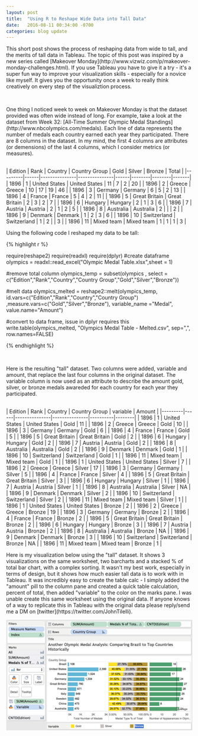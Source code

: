 ```yaml
---
layout: post
title:  "Using R to Reshape Wide Data into Tall Data"
date:   2016-08-11 00:34:00 -0700
categories: blog update
---
```

<p>
This short post shows the process of reshaping data from wide to tall, and the merits of tall data in Tableau. The topic of this post was inspired by a new series called [Makeover Monday](http://www.vizwiz.com/p/makeover-monday-challenges.html). If you use Tableau you have to give it a try - it's a super fun way to improve your visualization skills - especially for a novice like myself. It gives you the opportunity once a week to really think creatively on every step of the visualiztion process.
</p>
<br>
<p>
One thing I noticed week to week on Makeover Monday is that the dataset provided was often wide instead of long. For example, take a look at the dataset from Week 32:  [All-Time Summer Olympic Medal Standings](http://www.nbcolympics.com/medals). Each line of data represents the number of medals each country earned each year they participated. There are 8 columns in the dataset. In my mind, the first 4 columns are attributes (or demensions) of the last 4 columns, which I consider metrics (or measures). 
</p>
<br>
| Edition | Rank | Country       | Country Group | Gold | Silver | Bronze | Total |
|---------|------|---------------|---------------|------|--------|--------|-------|
| 1896    | 1    | United States | United States | 11   | 7      | 2      | 20    |
| 1896    | 2    | Greece        | Greece        | 10   | 17     | 19     | 46    |
| 1896    | 3    | Germany       | Germany       | 6    | 5      | 2      | 13    |
| 1896    | 4    | France        | France        | 5    | 4      | 2      | 11    |
| 1896    | 5    | Great Britain | Great Britain | 2    | 3      | 2      | 7     |
| 1896    | 6    | Hungary       | Hungary       | 2    | 1      | 3      | 6     |
| 1896    | 7    | Austria       | Austria       | 2    | 1      | 2      | 5     |
| 1896    | 8    | Australia     | Australia     | 2    |        |        | 2     |
| 1896    | 9    | Denmark       | Denmark       | 1    | 2      | 3      | 6     |
| 1896    | 10   | Switzerland   | Switzerland   | 1    | 2      |        | 3     |
| 1896    | 11   | Mixed team    | Mixed team    | 1    | 1      | 1      | 3     |

<br>
<p> Using the following code I reshaped my data to be tall: </p>

{% highlight r %}

require(reshape2)
require(readxl)
require(dplyr)
#create dataframe
olympics = readxl::read_excel("Olympic Medal Table.xlsx",sheet = 1)

#remove total column
olympics_temp = subset(olympics
     , select = c("Edition","Rank","Country","Country Group","Gold","Silver","Bronze"))

#melt data
olympics_melted = reshape2::melt(olympics_temp, id.vars=c("Edition","Rank","Country","Country Group")
     ,measure.vars=c("Gold","Silver","Bronze"),
     variable_name ="Medal", value.name="Amount")

#convert to data frame, issue in dplyr requires this
write.table(olympics_melted, "Olympics Medal Table - Melted.csv", sep=",", row.names=FALSE)

{% endhighlight %}

<br>
<p>
Here is the resulting "tall" dataset. Two columns were added, variable and amount, that replace the last four columns in the original dataset. The variable column is now used as an attribute to describe the amount gold, silver, or bronze medals awareded for each country for each year they participated. 
</p>
<br>
| Edition | Rank | Country       | Country Group | variable | Amount |
|---------|------|---------------|---------------|----------|--------|
| 1896    | 1    | United States | United States | Gold     | 11     |
| 1896    | 2    | Greece        | Greece        | Gold     | 10     |
| 1896    | 3    | Germany       | Germany       | Gold     | 6      |
| 1896    | 4    | France        | France        | Gold     | 5      |
| 1896    | 5    | Great Britain | Great Britain | Gold     | 2      |
| 1896    | 6    | Hungary       | Hungary       | Gold     | 2      |
| 1896    | 7    | Austria       | Austria       | Gold     | 2      |
| 1896    | 8    | Australia     | Australia     | Gold     | 2      |
| 1896    | 9    | Denmark       | Denmark       | Gold     | 1      |
| 1896    | 10   | Switzerland   | Switzerland   | Gold     | 1      |
| 1896    | 11   | Mixed team    | Mixed team    | Gold     | 1      |
| 1896    | 1    | United States | United States | Silver   | 7      |
| 1896    | 2    | Greece        | Greece        | Silver   | 17     |
| 1896    | 3    | Germany       | Germany       | Silver   | 5      |
| 1896    | 4    | France        | France        | Silver   | 4      |
| 1896    | 5    | Great Britain | Great Britain | Silver   | 3      |
| 1896    | 6    | Hungary       | Hungary       | Silver   | 1      |
| 1896    | 7    | Austria       | Austria       | Silver   | 1      |
| 1896    | 8    | Australia     | Australia     | Silver   | NA     |
| 1896    | 9    | Denmark       | Denmark       | Silver   | 2      |
| 1896    | 10   | Switzerland   | Switzerland   | Silver   | 2      |
| 1896    | 11   | Mixed team    | Mixed team    | Silver   | 1      |
| 1896    | 1    | United States | United States | Bronze   | 2      |
| 1896    | 2    | Greece        | Greece        | Bronze   | 19     |
| 1896    | 3    | Germany       | Germany       | Bronze   | 2      |
| 1896    | 4    | France        | France        | Bronze   | 2      |
| 1896    | 5    | Great Britain | Great Britain | Bronze   | 2      |
| 1896    | 6    | Hungary       | Hungary       | Bronze   | 3      |
| 1896    | 7    | Austria       | Austria       | Bronze   | 2      |
| 1896    | 8    | Australia     | Australia     | Bronze   | NA     |
| 1896    | 9    | Denmark       | Denmark       | Bronze   | 3      |
| 1896    | 10   | Switzerland   | Switzerland   | Bronze   | NA     |
| 1896    | 11   | Mixed team    | Mixed team    | Bronze   | 1      |


<p>
Here is my visualization below using the "tall" dataset. It shows 3 visualizations on the same worksheet, two barcharts and a stacked % of total bar chart, with a complex sorting. It wasn't my best work, especially in terms of design, but it shows how much easier tall data is to work with in Tableau. It was incredibly easy to create the table calc - I simply added the "amount" pill to the column pane and created a quick table calculation, percent of total, then added "variable" to the color on the marks pane. I was unable create this same worksheet using the original data. If anyone knows of a way to replicate this in Tableau with the original data please reply/send me a DM on [twitter](https://twitter.com/JohnTilelli). 
</p>

![Picture of Week 32 Makeover Monday](https://github.com/johntilelli/johntilelli.github.io/blob/master/mmwk32.png)


